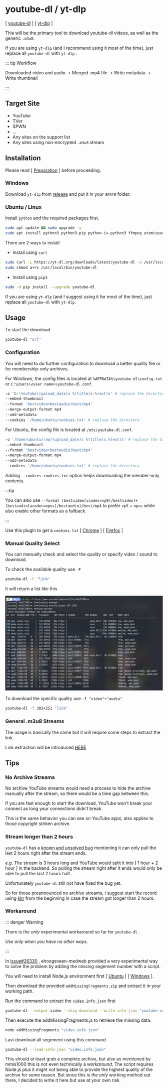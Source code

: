 # youtube-dl / yt-dlp

[ [youtube-dl](https://github.com/ytdl-org/youtube-dl) ] [ [yt-dlp](https://github.com/yt-dlp/yt-dlp) ]

This will be the primary tool to download youtube-dl videos, as well as the generic `.m3u8`.

If you are using `yt-dlp` (and I recommend using it most of the time), just replace all `youtube-dl` with `yt-dlp` .

::: tip Workflow

Downloaded video and audio → Merged .mp4 file → Write metadata → Write thumbnail

:::

## Target Site

- YouTube
- TVer
- SPWN
- ...
- Any sites on the support list
- Any sites using non-encrypted `.m3u8` stream

## Installation

Please read [ [Preparation](/preparation/) ] before proceeding.

### Windows

Download `yt-dlp` from [release](https://github.com/yt-dlp/yt-dlp/releases) and put it in your `$PATH` folder.

### Ubuntu / Linux

Install `python` and the required packages first.

```bash
sudo apt update && sudo upgrade -y
sudo apt install python3 python3-pip python-is-python3 ffmpeg atomicparsley
```

There are 2 ways to install

- Install using `curl`

```bash
sudo curl -L https://yt-dl.org/downloads/latest/youtube-dl -o /usr/local/bin/
sudo chmod a+rx /usr/local/bin/youtube-dl
```

- Install using `pip3`

```bash
sudo -H pip install --upgrade youtube-dl
```

If you are using `yt-dlp` (and I suggest using it for most of the time), just replace all `youtube-dl` with `yt-dlp`.

## Usage

To start the download

```bash
youtube-dl "url"
```

### Configuration

You will need to do further configuration to download a better quality file or for membership-only archives.

For Windows, the config files is located at `%APPDATA%\youtube-dl\config.txt` or `C:\Users\<user name>\youtube-dl.conf`.

```bash
-o 'D:\YouTube\(upload_date)s %(title)s.%(ext)s' # replace the directory
--embed-thumbnail
--format 'bestvideo+bestaudio/best/mp4'
--merge-output-format mp4
--add-metadata
--cookies '/home/ubuntu/cookies.txt' # replace the directory
```

For Ubuntu, the config file is located at `/etc/youtube-dl.conf`.

```bash
-o '/home/ubuntu/raw/(upload_date)s %(title)s.%(ext)s' # replace the directory
--embed-thumbnail
--format 'bestvideo+bestaudio/best/mp4'
--merge-output-format mp4
--add-metadata
--cookies '/home/ubuntu/cookies.txt' # replace the directory
```

Adding `--cookies cookies.txt` option helps downloading the member-only contents.

:::tip

You can also use `--format (bestvideo[vcodec=vp9]/bestvideo)+(bestaudio[acodec=opus]/bestaudio)/best/mp4` to prefer `vp9` + `opus` while also enable other formats as a fallback.

:::

Use this plugin to get a `cookies.txt` [ [Chrome](https://chrome.google.com/webstore/detail/get-cookiestxt/bgaddhkoddajcdgocldbbfleckgcbcid) ] [ [Firefox](https://addons.mozilla.org/en-US/firefox/addon/cookies-txt/) ]

### Manual Quality Select

You can manually check and select the quality or specify video / sound to download.

To check the available quality use `-F`

```bash
youtube-dl -F "link"
```

It will return a list like this

![result](./youtube-dl-0001.jpg)

To download the specific quality use `-f "video"+"audio"`

```bash
youtube-dl -f 303+251 "link"
```

### General .m3u8 Streams

The usage is basically the same but it will require some steps to extract the link.

Link extraction will be introduced [HERE](/tools/m3u8/)

## Tips

### No Archive Streams

No archive YouTube streams would need a process to hide the archive manually after the stream, so there would be a time gap between this.

If you are fast enough to start the download, YouTube won't break your connect as long your connections didn't break.

This is the same behavior you can see on YouTube apps, also applies to those copyright striken archive.

### Stream longer than 2 hours

`youtube-dl` has a [known and unsolved bug](https://github.com/ytdl-org/youtube-dl/issues/26330) mentioning it can only pull the last 2 hours right after the stream ends.

*e.g.* The stream is 3 hours long and YouTube would split it into [ 1 hour + 2 hour ] in the backend. So pulling the stream right after it ends would only be able to pull the last 2 hours half.

Unfortunately `youtube-dl` still not have fixed the bug yet.

So for those preannounced no archive streams, I suggest start the record using [kkr](/tools/kkr/) from the beginning in case the stream got longer than 2 hours.

### Workaround

::: danger Warning

There is *the only* experimental workaround so far for `youtube-dl` .

*Use only when you have no other ways.*

:::

In [issue#26330](https://github.com/ytdl-org/youtube-dl/issues/26330#issuecomment-803654248) , ehoogeveen-medweb provided a very experimental way to solve the problem by adding the missing segement number with a script.

You will need to install Node.js environment first [ [Ubuntu](/preparation/#node-js) ] [ [Windows](/tools/kkr/#windows) ].

Then download the provided `addMissingFragments.zip` and extract it in your working path.

Run the command to extract the `video.info.json` first

```bash
youtube-dl --output video --skip-download --write-info-json "youtube-url"
```

Then execute the addMissingFragments.js to retrieve the missing data.

```bash
node addMissingFragments "video.info.json"
```

Last download all segement using this command

```bash
youtube-dl --load-info-json "video.info.json"
```

This should at least grab a complete archive, but also as mentioned by mmis1000 this is not even technically a *workaround*. The script requires Node.js plus it might not being able to provide the highest quality of the archive for some reason. But since this is *the only* working method out there, I decided to write it here but use at your own risk.
